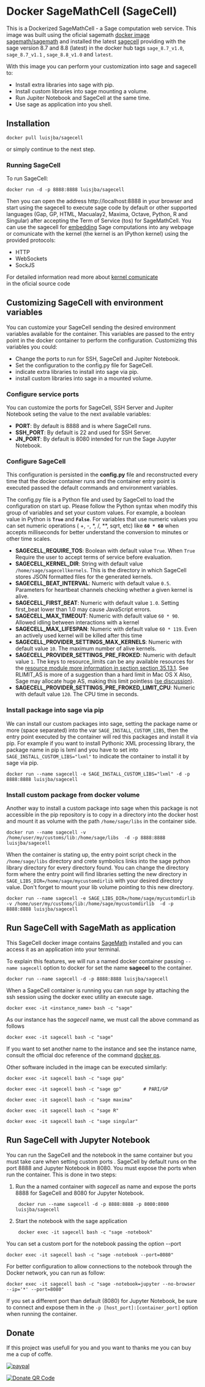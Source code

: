 # Docker SageMathCell (SageCell)

This is a Dockerized SageMathCell - a Sage computation web service.
This image was built using the oficial sagemath
[docker image sagemath/sagemath](https://hub.docker.com/r/sagemath/sagemath) and
installed the latest [sagecell](https://github.com/sagemath/sagecell) providing with the sage version 8.7 and 8.8 (latest) in the docker hub tags `sage_8.7_v1.0`, `sage_8.7_v1.1` , `sage_8.8_v1.0` and `latest`.

With this image you can perform your customization into sage and sagecell to:

- Install extra libraries into sage with pip.
- Install custom libraries into sage mounting a volume.
- Run Jupiter Notebook and SageCell at the same time.
- Use sage as application into you shell.

## Installation

    docker pull luisjba/sagecell

or simply continue to the next step.

### Running SageCell

To run SageCell:

    docker run -d -p 8888:8888 luisjba/sagecell

Then you can open the address http://localhost:8888 in your browser and start
using the sagecell to execute sage code by default or other supported languages 
(Gap, GP, HTML, Macualay2, Maxima, Octave, Python, R and Singular) after accepting 
the Term of Service (tos) for SageMathCell. 
You can use the sagecell for [embedding](https://github.com/sagemath/sagecell/blob/master/doc/embedding.rst) 
Sage computations into any webpage or comunicate with the kernel (the  kernel is an IPython kernel)
using the provided protocols:

- HTTP
- WebSockets  
- SockJS

For detailed information read more about [kernel comunicate](https://github.com/sagemath/sagecell/blob/master/doc/messages.md)  
in the oficial source code

## Customizing SageCell with environment variables

You can customize your SageCell sending the desired  environment variables
available for the container. This variables are passed to the entry point in
the docker container to perform the configuration. Customizing this variables you could:  

- Change the ports to run for SSH, SageCell and Jupiter Notebook.
- Set the configuration to the config.py file for SageCell.
- indicate extra libraries to install into sage via pip.
- install custom libraries into sage in a mounted volume.

### Configure service ports

You can customize the ports for SageCell, SSH Server and Jupiter Notebook
seting the value to the next available variables:

- **PORT**: By default is 8888 and is where SageCell runs.
- **SSH_PORT**: By default is 22 and used for SSH Server.
- **JN_PORT**: By default is 8080 intended for run the Sage Jupyter Notebook.

### Configure SageCell

This configuration is persisted in the **config.py** file and reconstructed
every time that the docker container runs and the container entry point is
executed passed the default commands and environment variables.

The config.py file is a Python file and used by SageCell to load the configuration
on start up. Please follow the Python syntax when modify this group of variables
and set your custom values. For example, a boolean value in Python is **`True`** and **`False`**.
For variables that use numeric values you can set numeric operations ( +, -, *, /, **, sqrt, etc) like  **`60 * 60`** when
accepts milliseconds for better understand the conversion to minutes or other time scales.

- **SAGECELL_REQUIRE_TOS**: Boolean with default value `True`.
When `True` Require the user to accept terms of service before evaluation.
- **SAGECELL_KERNEL_DIR**: String with default value `/home/sage/sagecellkernels`.
This is the directory in which SageCell stores JSON formatted files for the generated kernels.
- **SAGECELL_BEAT_INTERVAL**: Numeric with default value `0.5`.
Parameters for heartbeat channels checking whether a given kernel is alive.
- **SAGECELL_FIRST_BEAT**: Numeric with default value `1.0`.
Setting first_beat lower than 1.0 may cause JavaScript errors.
- **SAGECELL_MAX_TIMEOUT**: Numeric with default value `60 * 90`.
Allowed idling between interactions with a kernel
- **SAGECELL_MAX_LIFESPAN**: Numeric with default value `60 * 119`.
Even an actively used kernel will be killed after this time
- **SAGECELL_PROVIDER_SETTINGS_MAX_KERNELS**: Numeric with default value `10`.
The maximum number of alive kernels.
- **SAGECELL_PROVIDER_SETTINGS_PRE_FROKED**: Numeric with default value `1`.
The keys to resource_limits can be any available resources
for the [resource module more information in section section 35.13.1](http://docs.python.org/library/resource.html ).
See RLIMIT_AS is more of a suggestion than a hard limit in Mac OS X
Also, Sage may allocate huge AS, making this limit pointless
([se discussion](https://groups.google.com/d/topic/sage-devel/1MM7UPcrW18/discussion)).
- **SAGECELL_PROVIDER_SETTINGS_PRE_FROKED_LIMIT_CPU**: Numeric with default value `120`.
The CPU time in seconds.

### Install package into sage via pip

We can install our custom packages into sage, setting the package name or more (space separated) into
the var `SAGE_INSTALL_CUSTOM_LIBS`, then the entry point executed by the container will red this packages
and install it via pip. For example if you want to install Pythonic XML processing library, the package name
in pip is lxml and you have to set into `SAGE_INSTALL_CUSTOM_LIBS="lxml"` to indicate the container to install
it by sage via pip.

    docker run --name sagecell -e SAGE_INSTALL_CUSTOM_LIBS="lxml" -d -p 8888:8888 luisjba/sagecell   

### Install custom package from docker volume

Another way to install a custom package into sage when this package is not accessible in the pip
repository is to copy in a directory into the docker host and mount it as volume with the path `/home/sage/libs`
in the container side.

    docker run --name sagecell -v /home/user/my/customs/lib:/home/sage/libs  -d -p 8888:8888 luisjba/sagecell

When the container is stating up, the entry point script check in the `/home/sage/libs` directory and crete symbolics links
into the sage python library directory for every directory found. You can change the directory form where
the entry point will find libraries setting the new directory in `SAGE_LIBS_DIR=/home/sage/mycustomdirlib`
with your desired directory value. Don't forget to mount your lib volume pointing to this new directory.

    docker run --name sagecell -e SAGE_LIBS_DIR=/home/sage/mycustomdirlib -v /home/user/my/customs/lib:/home/sage/mycustomdirlib  -d -p 8888:8888 luisjba/sagecell

## Run SageCell with SageMath as application

This SageCell docker image contains [SageMath](http://www.sagemath.org "SageMath is a free open-source mathematics software system licensed under the GPL")
installed and you can access it as an application into your terminal.

To explain this features, we will run a named docker container passing `--name sagecell` option to docker for
set the name **sagecel** to the container.

    docker run --name sagecell -d -p 8888:8888 luisjba/sagecell

When a SageCell container is running you can run *sage* by attaching the ssh session using
the docker exec utility an execute sage.

    docker exec -it <instance_name> bash -c "sage"

As our instance has the *sagecell* name, we must call the above command as follows

    docker exec -it sagecell bash -c "sage"

If you want to set another name to the instance and see the instance name, consult the official
doc reference of the command [docker ps](https://docs.docker.com/engine/reference/commandline/ps/).

Other software included in the image can be executed similarly:

    docker exec -it sagecell bash -c "sage gap"

    docker exec -it sagecell bash -c "sage gp"        # PARI/GP

    docker exec -it sagecell bash -c "sage maxima"

    docker exec -it sagecell bash -c "sage R"

    docker exec -it sagecell bash -c "sage singular"

## Run SageCell with Jupyter Notebook

You can run the SageCell and the notebook in the same container but you
must take care when setting custom ports . SageCell by default runs on the port 8888
and Jupyter Notebook in 8080. You must expose the ports when run the container.
This is done in two steps:

1. Run the a named container with *sagecell* as name and expose the ports 8888 for SageCell
and 8080 for Jupyter Notebook.

        docker run --name sagecell -d -p 8888:8888 -p 8080:8080 luisjba/sagecell

2. Start the notebook with the sage application

        docker exec -it sagecell bash -c "sage -notebook"

You can set a custom port for the notebook passing the option --port

    docker exec -it sagecell bash -c "sage -notebook --port=8080"

For better configuration to allow connections to the notebook through the Docker network, you can run as follow:

    docker exec -it sagecell bash -c "sage -notebook=jupyter --no-browser --ip='*' --port=8080"

If you set a different port than default (8080) for Jupyter Notebook, be sure to connect and expose
them in the `-p [host_port]:[container_port]` option when running the container.

## Donate

If this project was usefull for you and you want to thanks me you can buy me a cup of coffe.

[![paypal](https://www.paypalobjects.com/en_US/i/btn/btn_donateCC_LG.gif)](https://www.paypal.com/cgi-bin/webscr?cmd=_s-xclick&hosted_button_id=GVCZHZPGL7E2U&source=url)

[![Donate QR Code](images/Donate_QR_Code.png)](https://www.paypal.com/cgi-bin/webscr?cmd=_s-xclick&hosted_button_id=GVCZHZPGL7E2U&source=url)
